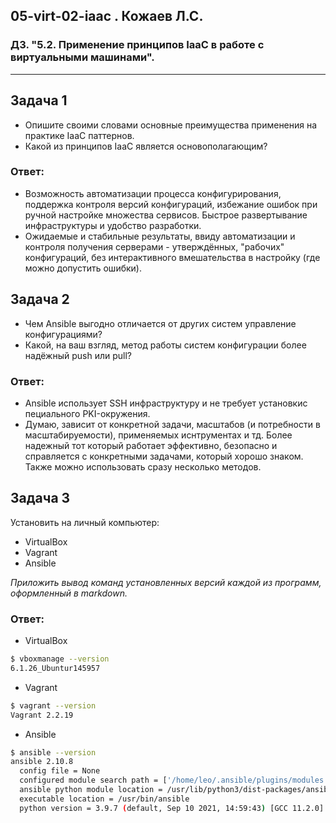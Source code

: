 
## 05-virt-02-iaac . Кожаев Л.С.
### ДЗ. "5.2. Применение принципов IaaC в работе с виртуальными машинами".
---
## Задача 1

- Опишите своими словами основные преимущества применения на практике IaaC паттернов.
- Какой из принципов IaaC является основополагающим?

### Ответ:
- Возможность автоматизации процесса конфигурирования, поддержка контроля версий конфигураций, избежание ошибок при ручной настройке множества сервисов. Быстрое развертывание инфраструктуры и удобство разработки.  
- Ожидаемые и стабильные результаты, ввиду автоматизации и контроля получения серверами - утверждённых, "рабочих" конфигураций, без интерактивного вмешательства в настройку (где можно допустить ошибки).   
## Задача 2

- Чем Ansible выгодно отличается от других систем управление конфигурациями?
- Какой, на ваш взгляд, метод работы систем конфигурации более надёжный push или pull?

### Ответ:
- Ansible использует SSH инфраструктуру и не требует установкис пециального PKI-окружения.
- Думаю, зависит от конкретной задачи, масштабов (и потребности в масштабируемости), применяемых иснтрументах и тд. Более надежный тот который работает эффективно, безопасно и справляется с конкретными задачами, который хорошо знаком. Также можно использовать сразу несколько методов.

## Задача 3

Установить на личный компьютер:

- VirtualBox
- Vagrant
- Ansible

*Приложить вывод команд установленных версий каждой из программ, оформленный в markdown.*

### Ответ:

- VirtualBox
```bash
$ vboxmanage --version
6.1.26_Ubuntur145957
```
- Vagrant
```bash
$ vagrant --version
Vagrant 2.2.19
```
- Ansible
```bash
$ ansible --version
ansible 2.10.8
  config file = None
  configured module search path = ['/home/leo/.ansible/plugins/modules', '/usr/share/ansible/plugins/modules']
  ansible python module location = /usr/lib/python3/dist-packages/ansible
  executable location = /usr/bin/ansible
  python version = 3.9.7 (default, Sep 10 2021, 14:59:43) [GCC 11.2.0]
```

